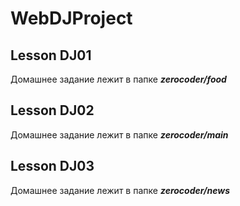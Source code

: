# WebDJProject
## Lesson DJ01
Домашнее задание лежит в папке ***zerocoder/food***
## Lesson DJ02
Домашнее задание лежит в папке ***zerocoder/main***
## Lesson DJ03
Домашнее задание лежит в папке ***zerocoder/news***